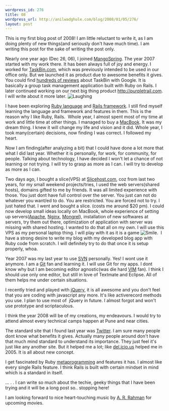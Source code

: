 ```yaml
--- 
wordpress_id: 276
title: 08
wordpress_url: http://anilwadghule.com/blog/2008/01/05/276/
layout: post
---
```

This is my first blog post of 2008! I am little reluctant to write it, as I am doing plenty of new things(and seriously don't have much time). I am writing this post for the sake of writing the post only.

Nearly one year ago (Dec 26, 06), I joined <a href="http://mangospring.com">MangoSpring</a>. The year 2007 started with my work there. It has been always full of joy and energy. I worked for <a href="http://www.taskbin.com">TaskBin.com</a>, which was previously intended to be used in our office only. But we launched it as product due to awesome benefits it gives. You could find <a href="http://google.com/search?hl=en&amp;q=taskbin">hundreds of reviews</a> about TaskBin with Google. It is basically a group task management application built with Ruby on Rails. I later continued working on our next big thing product <a href="http://purpletrail.com">http://purpletrail.com</a>. I will write about it more later. <img title="Laughing" src="http://anilwadghule.com/blog/wp-includes/js/tinymce/plugins/emotions/images/smiley-laughing.gif" border="0" alt="Laughing" />

I have been exploring <a href="http://ruby-lang.org">Ruby language</a> and <a href="http://rubyonrails.com">Rails framework</a>. I still find myself learning the language and framework and features in them. This is the reason why I like Ruby, Rails.  Whole year, I almost spent most of my time at work and little time at other things. I managed to buy a <a href="http://apple.com/macbook">MacBook</a>. It was my dream thing. I knew it will change my life and vision and it did. Whole year, I took many(certain) decisions, now finding I was correct. I followed my heart. 

Now I am finding(after analyzing a bit) that I could have done a lot more that what I did last year. Whether it is personally, for work, for community, for people. Talking about technology, I have decided I won't let a chance of not learning or not trying. I will try to grasp as more as I can. I will try to develop as more as I can.

Two days ago, I bought a slice(VPS) at <a href="http://slicehost.com">Slicehost.com</a>, coz from last two years, for my small weekend projects/tries, I used the web servers(shared hosts), domains gifted to me by friends. It was all limited experience with those. You just dont have full control over the server. You just can not do whatever you want/ed to do. You are restricted. You are forced not to try. I just hated that. I went and bought a slice. (costs me around $20 pm). I could now develop small ideas locally on MacBook,  whole experience of setting up servers(<a href="http://httpd.apache.org">Apache</a>, <a href="http://nginx.net">Nginx</a>, <a href="http://mongrel.rubyforge.org">Mongrel</a>), installation of new softwares at servers, try them out there, optimization of application with server was missing with shared hosting. I wanted to do that all on my own. I will use this VPS as my personal laptop thing. I will play with it as it is a game <img title="Smile" src="http://anilwadghule.com/blog/wp-includes/js/tinymce/plugins/emotions/images/smiley-smile.gif" border="0" alt="Smile" />.  I have a strong desire to write my blog with my developed blog app with Ruby code from scratch. I will definitely try to do that once it is setup properly, whoa.

Year 2007 was my last year to use <a href="http://subversion.tigris.org">SVN</a> personally. Yes! I wont use it anymore. I am a <a href="http://git.or.z">Git</a> fan and learning it. I will use Git for my apps. I dont know why but I am becoming editor agnostic(was die hard <a href="http://vim.org">VIM</a> fan). I think I should use only one editor, but still in love of Textmate and Eclipse. All of them helps me under certain situations.

I recently tried and played with <a href="http://jquery.com">jQuery</a>, it is all awesome and you don't feel that you are coding with javascript any more. It's like activerecord methods you use. I plan to use most of  jQuery in future. I almost forgot and won't use prototype and scriptaculous. 

I think the year 2008 will be of my creations, my endeavours. I would try to attend almost every technical camps happen at Pune and near cities. 

The standard site that I found last year was <a href="http://twitter.com">Twitter</a>. I am sure many people dont know what benefits it gives. Actually many people around don't have that much mind standard to understand its importance. They just feel it's just like any another site. But it helped me a lot; like <a href="http://del.icio.us">del.icio.us</a> helped me in 2005. It is all about new concept.

I get fascinated by Ruby <a href="http://en.wikipedia.org/wiki/Metaprogramming">metaprogramming</a> and features it has. I almost like every single Rails feature. I think Rails is built with certain mindset in mind which is a standard in itself.  

... . . I can write so much about the techie, geeky things that I have been trying and it will be a long post so.. stopping here! 

I am looking forward to nice heart-touching music by <a href="http://www.imdb.com/name/nm0006246">A. R. Rahman</a> for upcoming movies.
